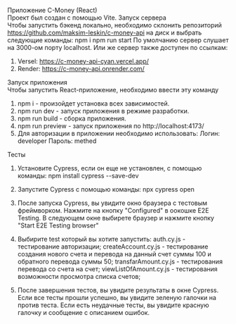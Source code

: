 Приложение C-Money (React)					
Проект был создан с помощью Vite.
Запуск сервера										
Чтобы запустить бэкенд локально, необходимо склонить репозиторий https://github.com/maksim-leskin/c-money-api на диск и выбрать следующие команды:
npm i
npm run start
По умолчанию сервер слушает на 3000-ом порту localhost.
Или же сервер также доступен по ссылкам:
1. Versel: https://c-money-api-cyan.vercel.app/
2. Render: https://c-money-api.onrender.com/

Запуск приложения									
Чтобы запустить React-приложение, необходимо ввести эту команду
1. npm i - произойдет установка всех зависимостей.
2. npm run dev - запуск приложения в режиме разработки.
3. npm run build - сборка приложения.
4. npm run preview - запуск приложения по http://localhost:4173/
5. Для авторизации в приложении необходимо использовать:
   Логин: developer
   Пароль: methed

Тесты												
1. Установите Cypress, если он еще не установлен, с помощью команды:
npm install cypress --save-dev
2. Запустите Cypress с помощью команды:
npx cypress open
3. После запуска Cypress, вы увидите окно браузера с тестовым фреймворком. Нажмите на кнопку "Configured" в оокошке E2E Testing. В следующем окне выбирете браузер и нажмите кнопку "Start E2E Testing browser"

4. Выбирите test который вы хотите запустить:
auth.cy.js - тестирование авторизации;
createAccount.cy.js - тестирование создания нового счета и перевода на данный счет суммы 100 и обратного перевода суммы 50;
transfarAmount.cy.js - тестирования перевода со счета на счет;
viewListOfAmount.cy.js - тестирования возможности просмотра списка счетов;
5. После завершения тестов, вы увидите результаты в окне Cypress. Если все тесты прошли успешно, вы увидите зеленую галочки на против теста. Если есть неудачные тесты, вы увидите красную галочку и сообщение с описанием ошибок.

